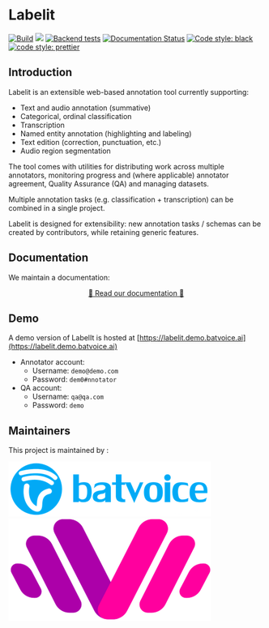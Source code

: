 # Labelit

[![Build](https://github.com/voicelab-org/labelit/actions/workflows/build-push.yaml/badge.svg)](https://github.com/voicelab-org/labelit/actions/workflows/build-push.yaml)
[![](https://img.shields.io/github/v/release/voicelab-org/labelit)](https://github.com/voicelab-org/labelit/releases)
[![Backend tests](https://github.com/voicelab-org/labelit/actions/workflows/backend-tests.yaml/badge.svg?branch=master)](https://github.com/voicelab-org/labelit/actions/workflows/backend-tests.yaml)
[![Documentation Status](https://readthedocs.org/projects/labelit/badge/?version=latest)](https://labelit.readthedocs.io/en/latest/?badge=latest)
[![Code style: black](https://img.shields.io/badge/code%20style-black-000000.svg)](https://github.com/psf/black)
[![code style: prettier](https://img.shields.io/badge/code_style-prettier-ff69b4.svg?style=flat-square)](https://github.com/prettier/prettier)

## Introduction

Labelit is an extensible web-based annotation tool currently supporting:

- Text and audio annotation (summative)
- Categorical, ordinal classification
- Transcription
- Named entity annotation (highlighting and labeling)
- Text edition (correction, punctuation, etc.)
- Audio region segmentation

The tool comes with utilities for distributing work across multiple annotators, monitoring progress and (where applicable) annotator agreement, Quality Assurance (QA) and managing datasets.

Multiple annotation tasks (e.g. classification + transcription) can be combined in a single project.

Labelit is designed for extensibility: new annotation tasks / schemas can be created by contributors, while retaining generic features.

## Documentation

We maintain a documentation:

<p align="center">
  <a href="https://labelit.readthedocs.io/en/latest/">📖 Read our documentation 📖</a>
</p>

## Demo

A demo version of LabelIt is hosted at [https://labelit.demo.batvoice.ai](https://labelit.demo.batvoice.ai)

- Annotator account: 
    - Username: `demo@demo.com`
    - Password: `dem0#nnotator`
- QA account:
    - Username: `qa@qa.com`
    - Password: `demo`

## Maintainers

This project is maintained by :

[![BatvoiceAI](documentation/docs/assets/logo_batvoice.png)](https://www.batvoice.com/)
[![LeVoiceLab](documentation/docs/assets/logo_le_voice_lab.png)](https://www.levoicelab.org/)
